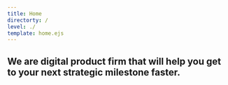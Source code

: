 ```yaml
---
title: Home
directorty: /
level: ./
template: home.ejs
---
```

<h2 class="lede">We are <b>digital product firm</b> that will help you get to your next
strategic milestone faster.</h2>
